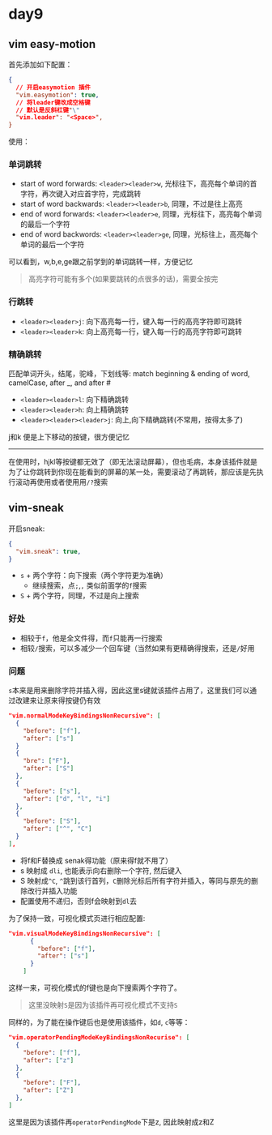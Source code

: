# day9

## vim easy-motion

首先添加如下配置：

```json
{
  // 开启easymotion 插件
  "vim.easymotion": true,
  // 将leader键改成空格键
  // 默认是反斜杠键"\"
  "vim.leader": "<Space>",
}
```

使用：

### 单词跳转

- start of word forwards: `<leader><leader>w`, 光标往下，高亮每个单词的首字符，再次键入对应首字符，完成跳转
- start of word backwards:  `<leader><leader>b`, 同理，不过是往上高亮
- end of word forwards:  `<leader><leader>e`, 同理，光标往下，高亮每个单词的最后一个字符
- end of word backwords:  `<leader><leader>ge`, 同理，光标往上，高亮每个单词的最后一个字符

可以看到，w,b,e,ge跟之前学到的单词跳转一样，方便记忆

> 高亮字符可能有多个(如果要跳转的点很多的话)，需要全按完
### 行跳转

- `<leader><leader>j`: 向下高亮每一行，键入每一行的高亮字符即可跳转
- `<leader><leader>k`: 向上高亮每一行，键入每一行的高亮字符即可跳转

### 精确跳转

匹配单词开头，结尾，驼峰，下划线等:
match beginning & ending of word, camelCase, after _, and after #

- `<leader><leader>l`: 向下精确跳转 
- `<leader><leader>h`: 向上精确跳转 
- `<leader><leader><leader>j`: 向上,向下精确跳转(不常用，按得太多了)

j和k 便是上下移动的按键，很方便记忆

---

在使用时，hjkl等按键都无效了（即无法滚动屏幕），但也毛病，本身该插件就是为了让你跳转到你现在能看到的屏幕的某一处，需要滚动了再跳转，那应该是先执行滚动再使用或者使用用`/?`搜索


## vim-sneak

开启sneak:

```json
{
  "vim.sneak": true,
}
```

- `s` + 两个字符：向下搜索（两个字符更为准确）
  - 继续搜索，点`;`,`,` 类似前面学的`f`搜索
- `S` + 两个字符，同理，不过是向上搜索

### 好处

- 相较于`f`，他是全文件得，而`f`只能再一行搜索
- 相较`/`搜索，可以多减少一个回车键（当然如果有更精确得搜索，还是`/`好用

### 问题

`s`本来是用来删除字符并插入得，因此这里s键就该插件占用了，这里我们可以通过改建来让原来得按键仍有效

```json
"vim.normalModeKeyBindingsNonRecursive": [
  {
    "before": ["f"],
    "after": ["s"]
  }
  {
    "bre": ["F"],
    "after": ["S"]
  },
  {
    "before": ["s"],
    "after": ["d", "l", "i"]
  },
  {
    "before": ["S"],
    "after": ["^", "C"]
  }
],  
```

- 将f和F替换成 senak得功能（原来得f就不用了）
- s 映射成 `dli`, 也能表示向右删除一个字符, 然后键入
- S 映射成`^C`, `^`跳到该行首列，`C`删除光标后所有字符并插入，等同与原先的删除改行并插入功能
- 配置使用不递归，否则f会映射到`dl`去 

为了保持一致，可视化模式页进行相应配置:

```json
"vim.visualModeKeyBindingsNonRecursive": [
      {
        "before": ["f"],
        "after": ["s"]
      }
    ]
```

这样一来，可视化模式的f键也是向下搜索两个字符了。

> 这里没映射`S`是因为该插件再可视化模式不支持`S`

同样的，为了能在操作键后也是使用该插件，如`d`, `c`等等：

```json
"vim.operatorPendingModeKeyBindingsNonRecurise": [
  {
    "before": ["f"],
    "after": ["z"]
  },
  {
    "before": ["F"],
    "after": ["Z"]
  },
]
```

这里是因为该插件再`operatorPendingMode`下是z, 因此映射成z和Z